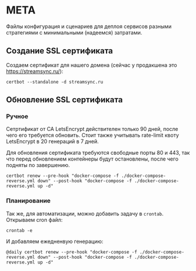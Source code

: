 # META
Файлы конфигурация и сценариев для деплоя сервисов разными стратегиями с минимальными (надеемся) затратами.

## Создание SSL сертификата
Создаем сертификат для нашего домена (сейчас у продакшена это https://streamsync.ru/):

```shell
certbot --standalone -d streamsync.ru
```

## Обновление SSL сертификата
### Ручное
Сетртификат от CA LetsEncrypt действителен только 90 дней, после чего его требуется обновить. Стоит также
учитывать rate-limit квоту LetsEncrypt в 20 генераций в 7 дней.

Для обновления сертификата требуются свободные порты 80 и 443, так что перед обновлением контейнеры будут
остановлены, после чего подняты по завершению.

```shell
certbot renew --pre-hook "docker-compose -f ./docker-compose-reverse.yml down" --post-hook "docker-compose -f ./docker-compose-reverse.yml up -d"
```

### Планирование
Так же, для автоматизации, можно добавить задачу в `crontab`. Открываем cron файл:

```shell
crontab -e
```

И добавляем ежедненвую генерацию:
```shell
@daily certbot renew --pre-hook "docker-compose -f ./docker-compose-reverse.yml down" --post-hook "docker-compose -f ./docker-compose-reverse.yml up -d"
```
